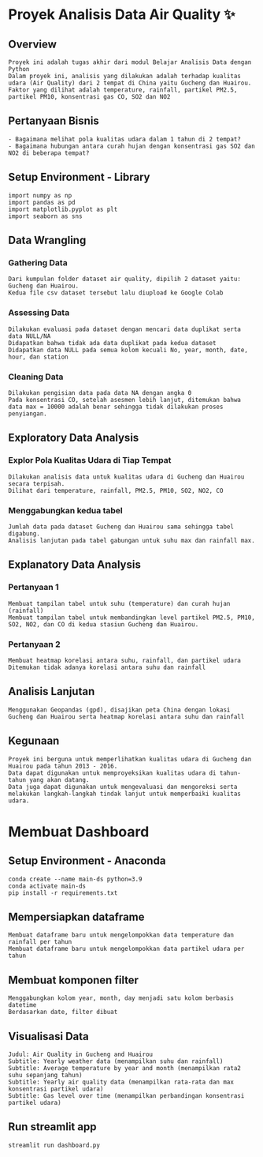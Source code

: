 # Proyek Analisis Data Air Quality ✨
## Overview
```
Proyek ini adalah tugas akhir dari modul Belajar Analisis Data dengan Python
Dalam proyek ini, analisis yang dilakukan adalah terhadap kualitas udara (Air Quality) dari 2 tempat di China yaitu Gucheng dan Huairou.
Faktor yang dilihat adalah temperature, rainfall, partikel PM2.5, partikel PM10, konsentrasi gas CO, SO2 dan NO2
```

## Pertanyaan Bisnis
```
- Bagaimana melihat pola kualitas udara dalam 1 tahun di 2 tempat?
- Bagaimana hubungan antara curah hujan dengan konsentrasi gas SO2 dan NO2 di beberapa tempat?
```

## Setup Environment - Library
```
import numpy as np
import pandas as pd
import matplotlib.pyplot as plt
import seaborn as sns
```

## Data Wrangling
### Gathering Data
```
Dari kumpulan folder dataset air quality, dipilih 2 dataset yaitu: Gucheng dan Huairou. 
Kedua file csv dataset tersebut lalu diupload ke Google Colab
```
### Assessing Data
```
Dilakukan evaluasi pada dataset dengan mencari data duplikat serta data NULL/NA
Didapatkan bahwa tidak ada data duplikat pada kedua dataset
Didapatkan data NULL pada semua kolom kecuali No, year, month, date, hour, dan station
```
### Cleaning Data
```
Dilakukan pengisian data pada data NA dengan angka 0
Pada konsentrasi CO, setelah asesmen lebih lanjut, ditemukan bahwa data max = 10000 adalah benar sehingga tidak dilakukan proses penyiangan.
```

## Exploratory Data Analysis
### Explor Pola Kualitas Udara di Tiap Tempat
```
Dilakukan analisis data untuk kualitas udara di Gucheng dan Huairou secara terpisah.
Dilihat dari temperature, rainfall, PM2.5, PM10, SO2, NO2, CO
```
### Menggabungkan kedua tabel
```
Jumlah data pada dataset Gucheng dan Huairou sama sehingga tabel digabung.
Analisis lanjutan pada tabel gabungan untuk suhu max dan rainfall max.
```

## Explanatory Data Analysis
### Pertanyaan 1
```
Membuat tampilan tabel untuk suhu (temperature) dan curah hujan (rainfall)
Membuat tampilan tabel untuk membandingkan level partikel PM2.5, PM10, SO2, NO2, dan CO di kedua stasiun Gucheng dan Huairou.
```
### Pertanyaan 2
```
Membuat heatmap korelasi antara suhu, rainfall, dan partikel udara
Ditemukan tidak adanya korelasi antara suhu dan rainfall
```

## Analisis Lanjutan
```
Menggunakan Geopandas (gpd), disajikan peta China dengan lokasi Gucheng dan Huairou serta heatmap korelasi antara suhu dan rainfall
```

## Kegunaan
```
Proyek ini berguna untuk memperlihatkan kualitas udara di Gucheng dan Huairou pada tahun 2013 - 2016. 
Data dapat digunakan untuk memproyeksikan kualitas udara di tahun-tahun yang akan datang.
Data juga dapat digunakan untuk mengevaluasi dan mengoreksi serta melakukan langkah-langkah tindak lanjut untuk memperbaiki kualitas udara.
```

# Membuat Dashboard
## Setup Environment - Anaconda
```
conda create --name main-ds python=3.9
conda activate main-ds
pip install -r requirements.txt
```

## Mempersiapkan dataframe
```
Membuat dataframe baru untuk mengelompokkan data temperature dan rainfall per tahun
Membuat dataframe baru untuk mengelompokkan data partikel udara per tahun
```

## Membuat komponen filter
```
Menggabungkan kolom year, month, day menjadi satu kolom berbasis datetime
Berdasarkan date, filter dibuat
```

## Visualisasi Data
```
Judul: Air Quality in Gucheng and Huairou
Subtitle: Yearly weather data (menampilkan suhu dan rainfall)
Subtitle: Average temperature by year and month (menampilkan rata2 suhu sepanjang tahun)
Subtitle: Yearly air quality data (menampilkan rata-rata dan max konsentrasi partikel udara)
Subtitle: Gas level over time (menampilkan perbandingan konsentrasi partikel udara)
```

## Run streamlit app
```
streamlit run dashboard.py
```


